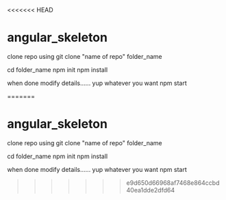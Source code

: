 <<<<<<< HEAD
# angular_skeleton

clone repo using 
git clone "name of repo" folder_name

cd folder_name
npm init
npm install

when done
modify details...... yup whatever you want
npm start

=======
# angular_skeleton

clone repo using 
git clone "name of repo" folder_name

cd folder_name
npm init
npm install

when done
modify details...... yup whatever you want
npm start

>>>>>>> e9d650d66968af7468e864ccbd40ea1dde2dfd64
